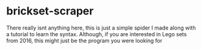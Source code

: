 # brickset-scraper

There really isnt anything here, this is just a simple spider I made along with a tutorial to learn the syntax. Although, if you are interested in Lego sets from 2016, this might just be the program you were looking for
